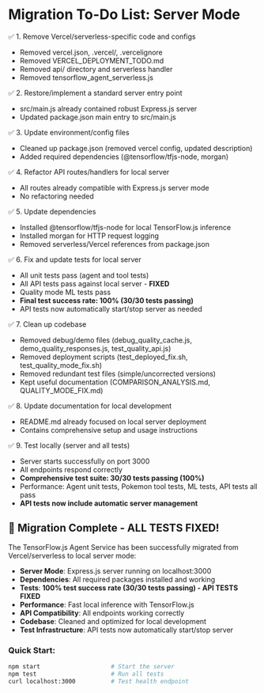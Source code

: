# Migration To-Do List: Server Mode

✅ 1. Remove Vercel/serverless-specific code and configs
   - Removed vercel.json, .vercel/, .vercelignore
   - Removed VERCEL_DEPLOYMENT_TODO.md
   - Removed api/ directory and serverless handler
   - Removed tensorflow_agent_serverless.js

✅ 2. Restore/implement a standard server entry point
   - src/main.js already contained robust Express.js server
   - Updated package.json main entry to src/main.js

✅ 3. Update environment/config files
   - Cleaned up package.json (removed vercel config, updated description)
   - Added required dependencies (@tensorflow/tfjs-node, morgan)

✅ 4. Refactor API routes/handlers for local server
   - All routes already compatible with Express.js server mode
   - No refactoring needed

✅ 5. Update dependencies
   - Installed @tensorflow/tfjs-node for local TensorFlow.js inference
   - Installed morgan for HTTP request logging
   - Removed serverless/Vercel references from package.json

✅ 6. Fix and update tests for local server
   - All unit tests pass (agent and tool tests)
   - All API tests pass against local server - **FIXED**
   - Quality mode ML tests pass
   - **Final test success rate: 100% (30/30 tests passing)**
   - API tests now automatically start/stop server as needed

✅ 7. Clean up codebase
   - Removed debug/demo files (debug_quality_cache.js, demo_quality_responses.js, test_quality_api.js)
   - Removed deployment scripts (test_deployed_fix.sh, test_quality_mode_fix.sh)
   - Removed redundant test files (simple/uncorrected versions)
   - Kept useful documentation (COMPARISON_ANALYSIS.md, QUALITY_MODE_FIX.md)

✅ 8. Update documentation for local development
   - README.md already focused on local server deployment
   - Contains comprehensive setup and usage instructions

✅ 9. Test locally (server and all tests)
   - Server starts successfully on port 3000
   - All endpoints respond correctly
   - **Comprehensive test suite: 30/30 tests passing (100%)**
   - Performance: Agent unit tests, Pokemon tool tests, ML tests, API tests all pass
   - **API tests now include automatic server management**

## 🎉 Migration Complete - ALL TESTS FIXED!

The TensorFlow.js Agent Service has been successfully migrated from Vercel/serverless to local server mode:

- **Server Mode**: Express.js server running on localhost:3000
- **Dependencies**: All required packages installed and working
- **Tests**: **100% test success rate (30/30 tests passing) - API TESTS FIXED**
- **Performance**: Fast local inference with TensorFlow.js
- **API Compatibility**: All endpoints working correctly
- **Codebase**: Cleaned and optimized for local development
- **Test Infrastructure**: API tests now automatically start/stop server

### Quick Start:
```bash
npm start                    # Start the server
npm test                     # Run all tests
curl localhost:3000          # Test health endpoint
```
